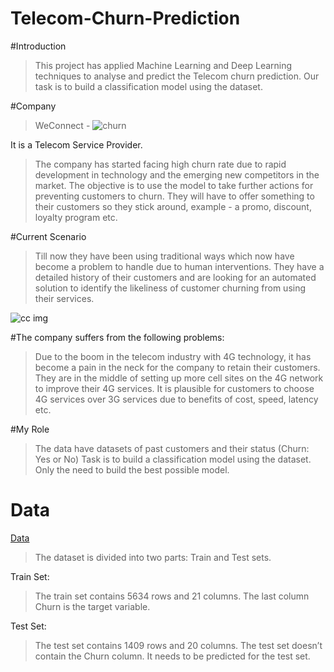 # Telecom-Churn-Prediction
#Introduction
>This project has applied Machine Learning and Deep Learning techniques to analyse and predict the Telecom churn prediction. Our task is to build a classification model using the dataset.

#Company
>WeConnect - ![churn](https://user-images.githubusercontent.com/114226899/226097789-cbf28d4f-e71c-4308-847c-1e5d72ca7761.png)

 It is a Telecom Service Provider.
>The company has started facing high churn rate due to rapid development in technology and the emerging new competitors in the market.
>The objective is to use the model to take further actions for preventing customers to churn.
>They will have to offer something to their customers so they stick around, example - a promo, discount, loyalty program etc.

#Current Scenario

>Till now they have been using traditional ways which now have become a problem to handle due to human interventions.
>They have a detailed history of their customers and are looking for an automated solution to identify the likeliness of customer churning from using their services.

![cc img](https://user-images.githubusercontent.com/114226899/226098173-d352d979-f0ce-49cc-87d8-e901291366a3.jpeg)

#The company suffers from the following problems:

>Due to the boom in the telecom industry with 4G technology, it has become a pain in the neck for the company to retain their customers.
>They are in the middle of setting up more cell sites on the 4G network to improve their 4G services.
>It is plausible for customers to choose 4G services over 3G services due to benefits of cost, speed, latency etc.

#My Role

>The data have datasets of past customers and their status (Churn: Yes or No)
>Task is to build a classification model using the dataset.
>Only the need to build the best possible model.

# Data 

[Data]()

>The dataset is divided into two parts: Train and Test sets.

Train Set:
>The train set contains 5634 rows and 21 columns.
>The last column Churn is the target variable.

Test Set:
>The test set contains 1409 rows and 20 columns.
>The test set doesn’t contain the Churn column.
>It needs to be predicted for the test set.
